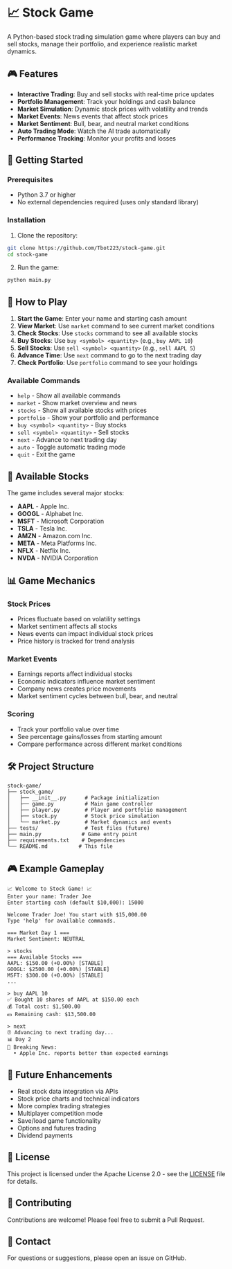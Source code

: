 # 📈 Stock Game

A Python-based stock trading simulation game where players can buy and sell stocks, manage their portfolio, and experience realistic market dynamics.

## 🎮 Features

- **Interactive Trading**: Buy and sell stocks with real-time price updates
- **Portfolio Management**: Track your holdings and cash balance
- **Market Simulation**: Dynamic stock prices with volatility and trends
- **Market Events**: News events that affect stock prices
- **Market Sentiment**: Bull, bear, and neutral market conditions
- **Auto Trading Mode**: Watch the AI trade automatically
- **Performance Tracking**: Monitor your profits and losses

## 🚀 Getting Started

### Prerequisites
- Python 3.7 or higher
- No external dependencies required (uses only standard library)

### Installation
1. Clone the repository:
```bash
git clone https://github.com/Tbot223/stock-game.git
cd stock-game
```

2. Run the game:
```bash
python main.py
```

## 🎯 How to Play

1. **Start the Game**: Enter your name and starting cash amount
2. **View Market**: Use `market` command to see current market conditions
3. **Check Stocks**: Use `stocks` command to see all available stocks
4. **Buy Stocks**: Use `buy <symbol> <quantity>` (e.g., `buy AAPL 10`)
5. **Sell Stocks**: Use `sell <symbol> <quantity>` (e.g., `sell AAPL 5`)
6. **Advance Time**: Use `next` command to go to the next trading day
7. **Check Portfolio**: Use `portfolio` command to see your holdings

### Available Commands
- `help` - Show all available commands
- `market` - Show market overview and news
- `stocks` - Show all available stocks with prices
- `portfolio` - Show your portfolio and performance
- `buy <symbol> <quantity>` - Buy stocks
- `sell <symbol> <quantity>` - Sell stocks
- `next` - Advance to next trading day
- `auto` - Toggle automatic trading mode
- `quit` - Exit the game

## 🏢 Available Stocks

The game includes several major stocks:
- **AAPL** - Apple Inc.
- **GOOGL** - Alphabet Inc.
- **MSFT** - Microsoft Corporation
- **TSLA** - Tesla Inc.
- **AMZN** - Amazon.com Inc.
- **META** - Meta Platforms Inc.
- **NFLX** - Netflix Inc.
- **NVDA** - NVIDIA Corporation

## 📊 Game Mechanics

### Stock Prices
- Prices fluctuate based on volatility settings
- Market sentiment affects all stocks
- News events can impact individual stock prices
- Price history is tracked for trend analysis

### Market Events
- Earnings reports affect individual stocks
- Economic indicators influence market sentiment
- Company news creates price movements
- Market sentiment cycles between bull, bear, and neutral

### Scoring
- Track your portfolio value over time
- See percentage gains/losses from starting amount
- Compare performance across different market conditions

## 🛠️ Project Structure

```
stock-game/
├── stock_game/
│   ├── __init__.py      # Package initialization
│   ├── game.py          # Main game controller
│   ├── player.py        # Player and portfolio management
│   ├── stock.py         # Stock price simulation
│   └── market.py        # Market dynamics and events
├── tests/               # Test files (future)
├── main.py             # Game entry point
├── requirements.txt    # Dependencies
└── README.md          # This file
```

## 🎮 Example Gameplay

```
📈 Welcome to Stock Game! 📈
Enter your name: Trader Joe
Enter starting cash (default $10,000): 15000

Welcome Trader Joe! You start with $15,000.00
Type 'help' for available commands.

=== Market Day 1 ===
Market Sentiment: NEUTRAL

> stocks
=== Available Stocks ===
AAPL: $150.00 (+0.00%) [STABLE]
GOOGL: $2500.00 (+0.00%) [STABLE]
MSFT: $300.00 (+0.00%) [STABLE]
...

> buy AAPL 10
✅ Bought 10 shares of AAPL at $150.00 each
💰 Total cost: $1,500.00
💵 Remaining cash: $13,500.00

> next
⏰ Advancing to next trading day...
📊 Day 2
📰 Breaking News:
  • Apple Inc. reports better than expected earnings
```

## 🧪 Future Enhancements

- Real stock data integration via APIs
- Stock price charts and technical indicators
- More complex trading strategies
- Multiplayer competition mode
- Save/load game functionality
- Options and futures trading
- Dividend payments

## 📝 License

This project is licensed under the Apache License 2.0 - see the [LICENSE](LICENSE) file for details.

## 🤝 Contributing

Contributions are welcome! Please feel free to submit a Pull Request.

## 📧 Contact

For questions or suggestions, please open an issue on GitHub.
